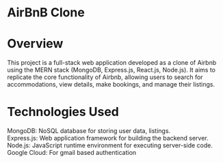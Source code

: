# <h1> AirBnB Clone <h1> 

# Overview
This project is a full-stack web application developed as a clone of Airbnb using the MERN stack (MongoDB, Express.js, React.js, Node.js). It aims to replicate the core functionality of Airbnb, allowing users to search for accommodations, view details, make bookings, and manage their listings.

# Technologies Used
MongoDB: NoSQL database for storing user data, listings.<br>
Express.js: Web application framework for building the backend server.<br>
Node.js: JavaScript runtime environment for executing server-side code.<br>
Google Cloud: For gmail based authentication